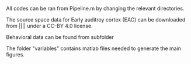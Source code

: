 All codes can be ran from Pipeline.m by changing the relevant directories.

The source space data for Early auditroy cortex (EAC) can be downloaded from |||| under a CC-BY 4.0 license.

Behavioral data can be found from subfolder 

The folder "variables" contains matlab files needed to generate the main figures.


